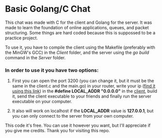 # **Basic Golang/C Chat**

This chat was made with C for the client and Golang for the server. It was made to learn the foundation of online applications, queues, and packet structuring. Some things are hard coded because this is suppossed to be a practice project.

To use it, you have to compile the client using the Makefile (preferably with the MinGW's GCC) in the _Client_ folder, and the server using the _go build_ command in the _Server_ folder. 


### **In order to use it you have two options:**

1. First you can open the port 3200 (you can change it, but it must be the same in the client.c and the main.go) in your router, write your ip ([find it using this link](https://www.myip.com/)) in the **#define LOCAL_ADDR "0.0.0.0"** in the [client](Client/src/client.c), build it, send the client executable to your friends and finally run the server executable on your computer.
   
2. It also will work on localhost if the **LOCAL_ADDR** value is **127.0.0.1**, but you can only connect to the server from your own computer.



This code it's free. You can use it however you want, but I'll appreciate if you give me credits. Thank you for visiting this repo.

